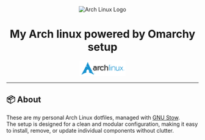 <p align="center">
  <img src="https://upload.wikimedia.org/wikipedia/commons/1/13/Arch_Linux_%22Crystal%22_icon.svg" alt="Arch Linux Logo" width="100"/>
</p>

<h1 align="center">My Arch linux powered by Omarchy setup</h1>

<p align="center">
  <img src="https://raw.githubusercontent.com/basecamp/omarchy/3d283eac180933e1381508a3ab775c91cda1affc/logo.svg" alt="Omarchy Logo" width="120"/>
</p>

---

## 📦 About
These are my personal Arch Linux dotfiles, managed with [GNU Stow](https://www.gnu.org/software/stow/).  
The setup is designed for a clean and modular configuration, making it easy to install, remove, or update individual components without clutter.

